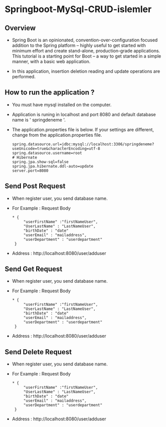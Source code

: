 # Springboot-MySql-CRUD-islemler

<h2>Overview</h2>

 * Spring Boot is an opinionated, convention-over-configuration focused addition to the Spring platform – highly useful to get started with minimum effort and create stand-alone, production-grade applications. This tutorial is a starting point for Boot – a way to get started in a simple manner, with a basic web application.
 
 * In this application, insertion deletion reading and update operations are performed.
 
 <h2>How to run the application ?</h2>
 
 * You must have mysql installed on the computer.
 * Application is runing in localhost and port 8080 and default database name is ' springdeneme '.
 * The application.properties file is below. If your settings are different, change from the application.properties file.
 
       spring.datasource.url=jdbc:mysql://localhost:3306/springdeneme?useUnicode=true&characterEncoding=utf-8
       spring.datasource.username=root
       # Hibernate
       spring.jpa.show-sql=false
       spring.jpa.hibernate.ddl-auto=update
       server.port=8080
       
<h2>Send Post Request</h2>

* When register user, you send database name.

* For Example : Request Body

      * {
           "userFirstName" :"firstNameUser",
           "UserLastName" : "LastNameUser",
           "birthDate" : "date"
           "userEmail" : "mailaddress",
           "userDepartment" : "userdepartment"
       }
       
 * Address : http://localhost:8080/user/adduser
 
 <h2>Send Get Request</h2>

* When register user, you send database name.

* For Example : Request Body

      * {
           "userFirstName" :"firstNameUser",
           "UserLastName" : "LastNameUser",
           "birthDate" : "date"
           "userEmail" : "mailaddress",
           "userDepartment" : "userdepartment"
       }
       
 * Address : http://localhost:8080/user/adduser
 
  <h2>Send Delete Request</h2>

* When register user, you send database name.

* For Example : Request Body

      * {
           "userFirstName" :"firstNameUser",
           "UserLastName" : "LastNameUser",
           "birthDate" : "date"
           "userEmail" : "mailaddress",
           "userDepartment" : "userdepartment"
       }
       
 * Address : http://localhost:8080/user/adduser
